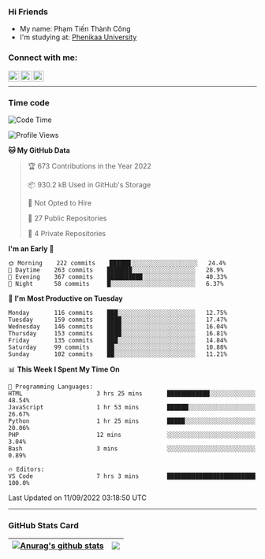 ### Hi Friends

- My name: Phạm Tiến Thành Công
- I'm studying at: [Phenikaa University]


### Connect with me:
[<img align="left" alt="PhamTienThanhCong | Facebook" width="22px" src="https://upload.wikimedia.org/wikipedia/commons/thumb/1/16/Facebook-icon-1.png/640px-Facebook-icon-1.png" />][facebook]
[<img align="left" alt="PhamTienThanhCong | Zalo" width="22px" src="https://www.anphatpc.com.vn/template/anphat_2020v2/images/icon-zalo.jpg" />][zalo]
[<img align="left" alt="PhamTienThanhCong | LinkedIn" width="22px" src="https://cdn3.iconfinder.com/data/icons/inficons/512/linkedin.png" />][linkedin]

<br />

---

### Time code

<!--START_SECTION:waka-->
![Code Time](http://img.shields.io/badge/Code%20Time-547%20hrs%2034%20mins-blue)

![Profile Views](http://img.shields.io/badge/Profile%20Views-0-blue)

**🐱 My GitHub Data** 

> 🏆 673 Contributions in the Year 2022
 > 
> 📦 930.2 kB Used in GitHub's Storage 
 > 
> 🚫 Not Opted to Hire
 > 
> 📜 27 Public Repositories 
 > 
> 🔑 4 Private Repositories  
 > 
**I'm an Early 🐤** 

```text
🌞 Morning    222 commits    ██████░░░░░░░░░░░░░░░░░░░   24.4% 
🌆 Daytime    263 commits    ███████░░░░░░░░░░░░░░░░░░   28.9% 
🌃 Evening    367 commits    ██████████░░░░░░░░░░░░░░░   40.33% 
🌙 Night      58 commits     █░░░░░░░░░░░░░░░░░░░░░░░░   6.37%

```
📅 **I'm Most Productive on Tuesday** 

```text
Monday       116 commits    ███░░░░░░░░░░░░░░░░░░░░░░   12.75% 
Tuesday      159 commits    ████░░░░░░░░░░░░░░░░░░░░░   17.47% 
Wednesday    146 commits    ████░░░░░░░░░░░░░░░░░░░░░   16.04% 
Thursday     153 commits    ████░░░░░░░░░░░░░░░░░░░░░   16.81% 
Friday       135 commits    ███░░░░░░░░░░░░░░░░░░░░░░   14.84% 
Saturday     99 commits     ██░░░░░░░░░░░░░░░░░░░░░░░   10.88% 
Sunday       102 commits    ██░░░░░░░░░░░░░░░░░░░░░░░   11.21%

```


📊 **This Week I Spent My Time On** 

```text
💬 Programming Languages: 
HTML                     3 hrs 25 mins       ████████████░░░░░░░░░░░░░   48.54% 
JavaScript               1 hr 53 mins        ██████░░░░░░░░░░░░░░░░░░░   26.67% 
Python                   1 hr 25 mins        █████░░░░░░░░░░░░░░░░░░░░   20.06% 
PHP                      12 mins             ░░░░░░░░░░░░░░░░░░░░░░░░░   3.04% 
Bash                     3 mins              ░░░░░░░░░░░░░░░░░░░░░░░░░   0.89%

🔥 Editors: 
VS Code                  7 hrs 3 mins        █████████████████████████   100.0%

```


 Last Updated on 11/09/2022 03:18:50 UTC
<!--END_SECTION:waka-->

---

### GitHub Stats Card

| <a href="https://github.com/phamtienthanhcong"><img align="center" src="https://github-readme-stats.vercel.app/api?username=PhamTienThanhCong&show_icons=true&include_all_commits=true&theme=buefy&hide_border=true&theme=ocean_dark" alt="Anurag's github stats" /></a> | <a href="https://github.com/phamtienthanhcong"><img align="center" src="https://github-readme-stats.vercel.app/api/top-langs/?username=PhamTienThanhCong&layout=compact&theme=buefy&hide_border=true&theme=ocean_dark" /></a> |
| ------------- | ------------- |

[Phenikaa University]: https://phenikaa-uni.edu.vn/vi
[facebook]: https://www.facebook.com/phamtienthanhcong
[linkedin]: https://linkedin.com/in/phamtienthanhcong
[zalo]: https://zalo.me/0396396332
[tiktok]: https://www.tiktok.com/@phamtienthanhcong
[web]: https://github.com/PhamTienThanhCong/web_dev
[min project]: https://github.com/PhamTienThanhCong/Project-Of-Web
[c and cpp]: https://github.com/PhamTienThanhCong/Code_C_and_Cpro
[python]: https://github.com/PhamTienThanhCong/Python_beginer
